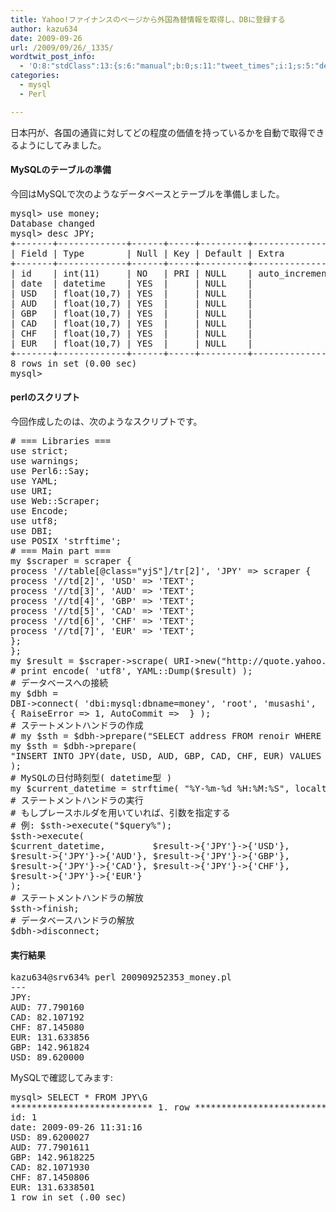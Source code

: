 ```yaml
---
title: Yahoo!ファイナンスのページから外国為替情報を取得し、DBに登録する
author: kazu634
date: 2009-09-26
url: /2009/09/26/_1335/
wordtwit_post_info:
  - 'O:8:"stdClass":13:{s:6:"manual";b:0;s:11:"tweet_times";i:1;s:5:"delay";i:0;s:7:"enabled";i:1;s:10:"separation";s:2:"60";s:7:"version";s:3:"3.7";s:14:"tweet_template";b:0;s:6:"status";i:2;s:6:"result";a:0:{}s:13:"tweet_counter";i:2;s:13:"tweet_log_ids";a:1:{i:0;i:4797;}s:9:"hash_tags";a:0:{}s:8:"accounts";a:1:{i:0;s:7:"kazu634";}}'
categories:
  - mysql
  - Perl

---
```

<div class="section">
<p>
    日本円が、各国の通貨に対してどの程度の価値を持っているかを自動で取得できるようにしてみました。
</p>
  
<h4>
    MySQLのテーブルの準備
</h4>
  
<p>
    今回はMySQLで次のようなデータベースとテーブルを準備しました。
</p>
  
<pre class="syntax-highlight">
mysql&#62; use money;
Database changed
mysql&#62; desc JPY;
+-------+-------------+------+-----+---------+----------------+
| Field | Type        | Null | Key | Default | Extra          |
+-------+-------------+------+-----+---------+----------------+
| id    | int(11)     | NO   | PRI | NULL    | auto_increment |
| date  | datetime    | YES  |     | NULL    |                |
| USD   | float(10,7) | YES  |     | NULL    |                |
| AUD   | float(10,7) | YES  |     | NULL    |                |
| GBP   | float(10,7) | YES  |     | NULL    |                |
| CAD   | float(10,7) | YES  |     | NULL    |                |
| CHF   | float(10,7) | YES  |     | NULL    |                |
| EUR   | float(10,7) | YES  |     | NULL    |                |
+-------+-------------+------+-----+---------+----------------+
8 rows in set (0.00 sec)
mysql&#62;
</pre>
  
<h4>
    perlのスクリプト
</h4>
  
<p>
    今回作成したのは、次のようなスクリプトです。
</p>
  
<pre class="syntax-highlight">
<span class="synComment"># === Libraries ===</span>
<span class="synStatement">use strict</span>;
<span class="synStatement">use warnings</span>;
<span class="synStatement">use </span>Perl6::Say;
<span class="synStatement">use </span>YAML;
<span class="synStatement">use </span>URI;
<span class="synStatement">use </span>Web::Scraper;
<span class="synStatement">use </span>Encode;
<span class="synStatement">use utf8</span>;
<span class="synStatement">use </span>DBI;
<span class="synStatement">use </span>POSIX <span class="synConstant">'strftime'</span>;
<span class="synComment"># === Main part ===</span>
<span class="synStatement">my</span> <span class="synIdentifier">$scraper</span> = scraper {
process <span class="synConstant">'//table[@class=&#34;yjS&#34;]/tr[2]'</span>, <span class="synConstant">'JPY'</span> =&#62; scraper {
process <span class="synConstant">'//td[2]'</span>, <span class="synConstant">'USD'</span> =&#62; <span class="synConstant">'TEXT'</span>;
process <span class="synConstant">'//td[3]'</span>, <span class="synConstant">'AUD'</span> =&#62; <span class="synConstant">'TEXT'</span>;
process <span class="synConstant">'//td[4]'</span>, <span class="synConstant">'GBP'</span> =&#62; <span class="synConstant">'TEXT'</span>;
process <span class="synConstant">'//td[5]'</span>, <span class="synConstant">'CAD'</span> =&#62; <span class="synConstant">'TEXT'</span>;
process <span class="synConstant">'//td[6]'</span>, <span class="synConstant">'CHF'</span> =&#62; <span class="synConstant">'TEXT'</span>;
process <span class="synConstant">'//td[7]'</span>, <span class="synConstant">'EUR'</span> =&#62; <span class="synConstant">'TEXT'</span>;
};
};
<span class="synStatement">my</span> <span class="synIdentifier">$result</span> = <span class="synIdentifier">$scraper</span>-&#62;scrape( URI-&#62;<span class="synStatement">new</span>(<span class="synConstant">&#34;http://quote.yahoo.co.jp/m3&#34;</span>) );
<span class="synComment"># print encode( 'utf8', YAML::Dump($result) );</span>
<span class="synComment"># データベースへの接続</span>
<span class="synStatement">my</span> <span class="synIdentifier">$dbh</span> =
DBI-&#62;<span class="synStatement">connect</span>( <span class="synConstant">'dbi:mysql:dbname=money'</span>, <span class="synConstant">'root'</span>, <span class="synConstant">'musashi'</span>,
{ <span class="synConstant">RaiseError </span>=&#62; <span class="synConstant">1</span>, <span class="synConstant">AutoCommit </span>=&#62; <span class="synConstant"></span> } );
<span class="synComment"># ステートメントハンドラの作成</span>
<span class="synComment"># my $sth = $dbh-&#62;prepare(&#34;SELECT address FROM renoir WHERE address LIKE ?;&#34;);</span>
<span class="synStatement">my</span> <span class="synIdentifier">$sth</span> = <span class="synIdentifier">$dbh</span>-&#62;prepare(
<span class="synConstant">&#34;INSERT INTO JPY(date, USD, AUD, GBP, CAD, CHF, EUR) VALUES (?, ?, ?, ?, ?, ?, ?);&#34;</span>
);
<span class="synComment"># MySQLの日付時刻型( datetime型 )</span>
<span class="synStatement">my</span> <span class="synIdentifier">$current_datetime</span> = strftime( <span class="synConstant">&#34;</span><span class="synIdentifier">%Y</span><span class="synConstant">-</span><span class="synIdentifier">%m</span><span class="synConstant">-</span><span class="synIdentifier">%d</span><span class="synConstant"> </span><span class="synIdentifier">%H</span><span class="synConstant">:</span><span class="synIdentifier">%M</span><span class="synConstant">:</span><span class="synIdentifier">%S</span><span class="synConstant">&#34;</span>, <span class="synStatement">localtime</span> );
<span class="synComment"># ステートメントハンドラの実行</span>
<span class="synComment"># もしプレースホルダを用いていれば、引数を指定する</span>
<span class="synComment"># 例: $sth-&#62;execute(&#34;$query%&#34;);</span>
<span class="synIdentifier">$sth</span>-&#62;execute(
<span class="synIdentifier">$current_datetime</span>,         <span class="synIdentifier">$result</span>-&#62;{<span class="synConstant">'JPY'</span>}-&#62;{<span class="synConstant">'USD'</span>},
<span class="synIdentifier">$result</span>-&#62;{<span class="synConstant">'JPY'</span>}-&#62;{<span class="synConstant">'AUD'</span>}, <span class="synIdentifier">$result</span>-&#62;{<span class="synConstant">'JPY'</span>}-&#62;{<span class="synConstant">'GBP'</span>},
<span class="synIdentifier">$result</span>-&#62;{<span class="synConstant">'JPY'</span>}-&#62;{<span class="synConstant">'CAD'</span>}, <span class="synIdentifier">$result</span>-&#62;{<span class="synConstant">'JPY'</span>}-&#62;{<span class="synConstant">'CHF'</span>},
<span class="synIdentifier">$result</span>-&#62;{<span class="synConstant">'JPY'</span>}-&#62;{<span class="synConstant">'EUR'</span>}
);
<span class="synComment"># ステートメントハンドラの解放</span>
<span class="synIdentifier">$sth</span>-&#62;finish;
<span class="synComment"># データベースハンドラの解放</span>
<span class="synIdentifier">$dbh</span>-&#62;disconnect;
</pre>
  
<h4>
    実行結果
</h4>
  
<pre class="syntax-highlight">
kazu634@srv634% perl 200909252353_money.pl                                ~/work/tmp_perl/scrap <span class="synStatement">[</span><span class="synConstant">6573</span><span class="synStatement">]</span>
---
JPY:
AUD: <span class="synConstant">77</span>.<span class="synConstant">790160</span>
CAD: <span class="synConstant">82</span>.<span class="synConstant">107192</span>
CHF: <span class="synConstant">87</span>.<span class="synConstant">145080</span>
EUR: <span class="synConstant">131</span>.<span class="synConstant">633856</span>
GBP: <span class="synConstant">142</span>.<span class="synConstant">961824</span>
USD: <span class="synConstant">89</span>.<span class="synConstant">620000</span>
</pre>
  
<p>
    MySQLで確認してみます:
</p>
  
<pre class="syntax-highlight">
mysql&#62; <span class="synStatement">SELECT</span> * <span class="synSpecial">FROM</span> JPY\G
*************************** <span class="synConstant">1</span>. <span class="synSpecial">row</span> ***************************
id: <span class="synConstant">1</span>
<span class="synType">date</span>: <span class="synConstant">2009-09-26</span> <span class="synConstant">11</span>:<span class="synConstant">31</span>:<span class="synConstant">16</span>
USD: <span class="synConstant">89</span>.<span class="synConstant">6200027</span>
AUD: <span class="synConstant">77</span>.<span class="synConstant">7901611</span>
GBP: <span class="synConstant">142</span>.<span class="synConstant">9618225</span>
CAD: <span class="synConstant">82</span>.<span class="synConstant">1071930</span>
CHF: <span class="synConstant">87</span>.<span class="synConstant">1450806</span>
EUR: <span class="synConstant">131</span>.<span class="synConstant">6338501</span>
<span class="synConstant">1</span> <span class="synSpecial">row</span> <span class="synStatement">in</span> <span class="synStatement">set</span> (<span class="synConstant"></span>.<span class="synConstant">00</span> sec)
</pre>
</div>